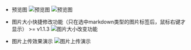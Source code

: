 - 预览图
![预览图](https://cdn.jsdelivr.net/gh/Chave-Z/picture/1b010cd6c7004529bfa856b3f5ff6a67.png)
![预览图](https://cdn.jsdelivr.net/gh/Chave-Z/picture/c0a3310b084d401a94ed95bc4c45969b.gif)

- 图片大小快捷修改功能（只在选中markdown类型的图片标签后，鼠标右键才显示） >= v1.1.3
![图片大小改变功能](https://cdn.jsdelivr.net/gh/Chave-Z/picture@master/data/image%20(1).gif)

- 图片上传效果演示
![图片上传演示](https://cdn.jsdelivr.net/gh/Chave-Z/picture/71d962718f6443abbdea6802ee995f79.gif)
